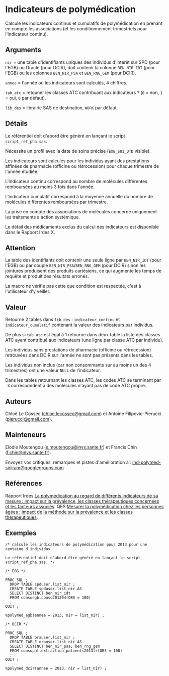 # Indicateurs de polymédication

Calcule les indicateurs continus et cumulatifs de polymédication en prenant en compte les associations (et les conditionnement trimestriels pour l'indicateur continu).

## Arguments

`nir` = une table d'identifiants uniques des individus d'intérêt sur SPD (pour l'EGB) ou Oracle (pour DCIR), doit contenir la colonne `BEN_NIR_IDT` (pour l'EGB) ou les colonnes `BEN_NIR_PSA` et `BEN_RNG_GEM` (pour DCIR).

`annee` = l'année où les indicateurs sont calculés, 4 chiffres.

`tab_atc` = retouner les classes ATC contribuant aux indicateurs ? (`0` = non, `1` = oui, `0` par défaut).

`lib_des` = librairie SAS de destination, `WORK` par défaut.

## Détails

Le référentiel doit d'abord être généré en lançant le script `script_ref_pha.sas`.

Nécessite un profil avec la date de soins précise (`EXE_SOI_DTD` visible).

Les indicateurs sont calculés pour les individus ayant des prestations affinées de pharmacie (officine ou rétrocession) pour chaque trimestre de l'année étudiée.

L'indicateur continu correspond au nombre de molécules différentes remboursées au moins 3 fois dans l'année.

L'indicateur cumulatif correspond à la moyenne annuelle du nombre de molécules différentes remboursées par trimestre.

La prise en compte des associations de molécules concerne uniquement les traitements à action systémique.

Le détail des médicaments exclus du calcul des indicateurs est disponible dans le Rapport Irdes X.

## Attention

La table des identifiants doit contenir une seule ligne par `BEN_NIR_IDT` (pour l'EGB) ou par couple `BEN_NIR_PSA`/`BEN_RNG_GEM` (pour DCIR) sinon les jointures produisent des produits cartésiens, ce qui augmente les temps de requête et produit des résultats erronés.

La macro ne vérifie pas cette que condition est respectée, c'est à l'utilisateur d'y veiller.

## Valeur

Retourne 2 tables dans `lib_des` : `indicateur_continu` et `indicateur_cumulatif` contenant la valeur des indicateurs par individus.

De plus si `tab_atc` est égal à 1 retourne dans deux table la liste des classes ATC ayant contribué aux indicateurs (une ligne par classe ATC par individu).

Les individus sans prestations de pharmacie (officine ou rétrocession) retrouvées dans DCIR sur l'année ne sont pas présents dans les tables.

Les individus non inclus (car non consommants sur au moins un des 4 trimestres) ont une valeur `NULL` de l'indicateur.

Dans les tables retournant les classes ATC, les codes ATC se terminant par `-X` correspondent à des molécules n'ayant pas de code ATC propre.

## Auteurs

Chloé Le Cossec (chloe.lecossec@gmail.com) et Antoine Filipovic-Pierucci (pierucci@gmail.com).

## Mainteneurs

Elodie Moutengou (e.moutengou@invs.sante.fr) et Francis Chin (f.chin@invs.sante.fr).

Envoyez vos critiques, remarques et pistes d'amélioration à : ind-polymed-sniiram@googlegroups.com

## Références
Rapport Irdes [La polymédication au regard de différents indicateurs de sa mesure : impact sur la prévalence, les classes thérapeutiques concernées et les facteurs associés](http://www.irdes.fr/recherche/2015/rapport-562-la-polymedication-au-regard-de-differents-indicateurs-de-sa-mesure.html). QES [Mesurer la polymédication chez les personnes âgées : impact de la méthode sur la prévalence et les classes thérapeutiques](http://www.irdes.fr/presse/communiques/145-mesurer-la-polymedication-chez-les-personnes-agees.html).

## Exemples

```SAS
/* calcule les indicateurs de polymédication pour 2013 pour une centaine d'individus

Le référentiel doit d'abord être généré en lançant le script script_ref_pha.sas. */

/* EBG */

PROC SQL ;
  DROP TABLE spduser.list_nir ;
  CREATE TABLE spduser.list_nir AS
  SELECT DISTINCT ben_nir_idt
  FROM consoegb.conso201304(OBS = 100)
  ;
QUIT ;

%polymed_egb(annee = 2013, nir = list_nir) ;

/* DCIR */

PROC SQL ;
  DROP TABLE orauser.list_nir ;
  CREATE TABLE orauser.list_nir AS
  SELECT DISTINCT ben_nir_psa, ben_rng_gem
  FROM consopat.extraction_patients2013tr(OBS = 100)
  ;
QUIT ;

%polymed_dcir(annee = 2013, nir = list_nir) ;
```
